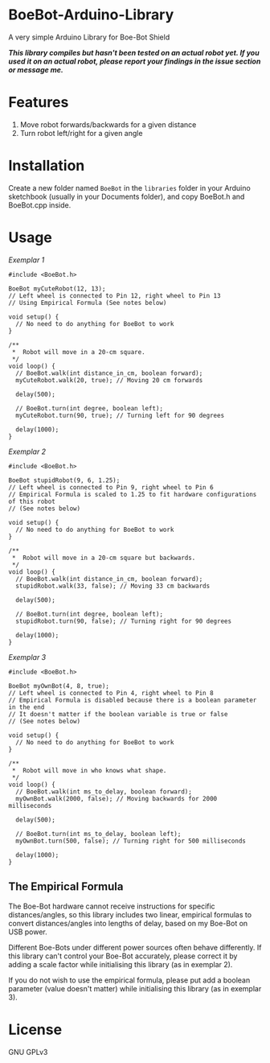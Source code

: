 # BoeBot-Arduino-Library
A very simple Arduino Library for Boe-Bot Shield

***This library compiles but hasn't been tested on an actual robot yet. If you used
it on an actual robot, please report your findings in the issue section or
message me.***

# Features
1. Move robot forwards/backwards for a given distance
1. Turn robot left/right for a given angle

# Installation
Create a new folder named `BoeBot` in the `libraries` folder in your Arduino
sketchbook (usually in your Documents folder), and copy BoeBot.h and BoeBot.cpp
inside.

# Usage
*Exemplar 1*  
``` Arduino
#include <BoeBot.h>

BoeBot myCuteRobot(12, 13);
// Left wheel is connected to Pin 12, right wheel to Pin 13
// Using Empirical Formula (See notes below)

void setup() {
  // No need to do anything for BoeBot to work
}

/**
 *  Robot will move in a 20-cm square.
 */
void loop() {
  // BoeBot.walk(int distance_in_cm, boolean forward);
  myCuteRobot.walk(20, true); // Moving 20 cm forwards

  delay(500);

  // BoeBot.turn(int degree, boolean left);
  myCuteRobot.turn(90, true); // Turning left for 90 degrees

  delay(1000);
}
```

*Exemplar 2*
``` Arduino
#include <BoeBot.h>

BoeBot stupidRobot(9, 6, 1.25);
// Left wheel is connected to Pin 9, right wheel to Pin 6
// Empirical Formula is scaled to 1.25 to fit hardware configurations of this robot
// (See notes below)

void setup() {
  // No need to do anything for BoeBot to work
}

/**
 *  Robot will move in a 20-cm square but backwards.
 */
void loop() {
  // BoeBot.walk(int distance_in_cm, boolean forward);
  stupidRobot.walk(33, false); // Moving 33 cm backwards

  delay(500);

  // BoeBot.turn(int degree, boolean left);
  stupidRobot.turn(90, false); // Turning right for 90 degrees

  delay(1000);
}
```

*Exemplar 3*
``` Arduino
#include <BoeBot.h>

BoeBot myOwnBot(4, 8, true);
// Left wheel is connected to Pin 4, right wheel to Pin 8
// Empirical Formula is disabled because there is a boolean parameter in the end
// It doesn't matter if the boolean variable is true or false
// (See notes below)

void setup() {
  // No need to do anything for BoeBot to work
}

/**
 *  Robot will move in who knows what shape.
 */
void loop() {
  // BoeBot.walk(int ms_to_delay, boolean forward);
  myOwnBot.walk(2000, false); // Moving backwards for 2000 milliseconds

  delay(500);

  // BoeBot.turn(int ms_to_delay, boolean left);
  myOwnBot.turn(500, false); // Turning right for 500 milliseconds

  delay(1000);
}
```

## The Empirical Formula
The Boe-Bot hardware cannot receive instructions for specific distances/angles, so
this library includes two linear, empirical formulas to convert distances/angles
into lengths of delay, based on my Boe-Bot on USB power.

Different Boe-Bots under different power sources often behave differently. If
this library can't control your Boe-Bot accurately, please correct it by adding
a scale factor while initialising this library (as in exemplar 2).

If you do not wish to use the empirical formula, please put add a boolean parameter
(value doesn't matter) while initialising this library (as in exemplar 3).


# License
GNU GPLv3
